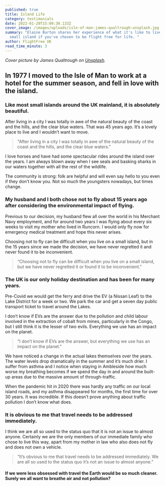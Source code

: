 ```yaml
---
published: true
title: Island Life
category: testimonials
date: 2022-01-20T15:09:30.133Z
cover_image: /images/uploads/isle-of-man-james-qualtrough-unsplash.jpg
summary: "Elaine Burton shares her experience of what it's like to live on a
  small island if you've chosen to be flight free for life. "
author: FlightFree UK
read_time_minute: 3
---
```

*Cover picture by James Qualtrough on [Unsplash](https://unsplash.com/photos/Mcyx_SIkjt0).*

## In 1977 I moved to the Isle of Man to work at a hotel for the summer season, and fell in love with the island.

### Like most small islands around the UK mainland, it is absolutely beautiful.

After living in a city I was totally in awe of the natural beauty of the coast and the hills, and the clear blue waters. That was 45 years ago. It’s a lovely place to live and I wouldn’t want to move.

> "After living in a city I was totally in awe of the natural beauty of the coast and the hills, and the clear blue waters."

I love horses and have had some spectacular rides around the island over the years. I am always blown away when I see seals and basking sharks in our waters together with all the rest of the wildlife. 

The community is strong: folk are helpful and will even say hello to you even if they don’t know you. Not so much the youngsters nowadays, but times change.

### My husband and I both chose not to fly about 15 years ago after considering the environmental impact of flying.

Previous to our decision, my husband flew all over the world in his Merchant Navy employment, and for around two years I was flying about every six weeks to visit my mother who lived in Runcorn. I would only fly now for emergency medical treatment and hope this never arises. 

Choosing not to fly can be difficult when you live on a small island, but in the 15 years since we made the decision, we have never regretted it and never found it to be inconvenient. 

> “Choosing not to fly can be difficult when you live on a small island, but we have never regretted it or found it to be inconvenient.” 

### The UK is our only holiday destination and has been for many years.

Pre-Covid we would get the ferry and drive the EV (a Nissan Leaf) to the Lake District for a week or two. We park the car and get a seven day public transport ticket to travel around the Lakes. 

I don’t know if EVs are the answer due to the pollution and child labour involved in the extraction of cobalt from mines, particularly in the Congo, but I still think it is the lesser of two evils. Everything we use has an impact on the planet.

> "I don’t know if EVs are the answer, but everything we use has an impact on the planet."

We have noticed a change in the actual lakes themselves over the years. The water levels drop dramatically in the summer and it’s much drier. I suffer from asthma and I notice when staying in Ambleside how much worse my breathing becomes if we spend the day in and around the built-up areas due to the massive amount of through-traffic. 

When the pandemic hit in 2020 there was hardly any traffic on our local island roads, and my asthma disappeared for months, the first time for over 30 years. It was incredible. If this doesn’t prove anything about traffic pollution I don’t know what does.

### It is obvious to me that travel needs to be addressed immediately.

I think we are all so used to the status quo that it is not an issue to almost anyone. Certainly we are the only members of our immediate family who chose to live this way, apart from my mother in law who also does not fly and does not own a vehicle. 

> “It’s obvious to me that travel needs to be addressed immediately. We are all so used to the status quo it’s not an issue to almost anyone.”

#### If we were less obsessed with travel the Earth would be so much cleaner. Surely we all want to breathe air and not pollution?